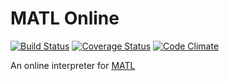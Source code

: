 # MATL Online

[![Build Status](https://travis-ci.org/suever/MATL-Online.svg?branch=master)](https://travis-ci.org/suever/MATL-Online) [![Coverage Status](https://coveralls.io/repos/github/suever/MATL-Online/badge.svg?branch=master)](https://coveralls.io/github/suever/MATL-Online?branch=master) [![Code Climate](https://codeclimate.com/github/suever/MATL-Online/badges/gpa.svg)](https://codeclimate.com/github/suever/MATL-Online)


An online interpreter for [MATL][1]

[1]: https://github.com/lmendo/MATL
